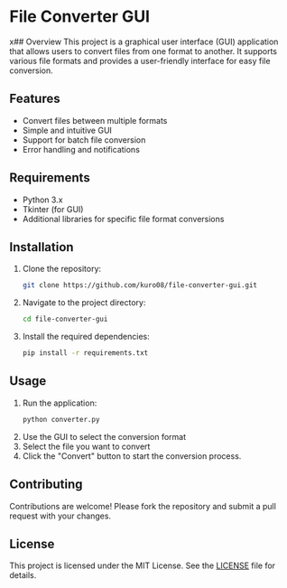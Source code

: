 # File Converter GUI

x## Overview
This project is a graphical user interface (GUI) application that allows users to convert files from one format to another. It supports various file formats and provides a user-friendly interface for easy file conversion.

## Features
- Convert files between multiple formats
- Simple and intuitive GUI
- Support for batch file conversion
- Error handling and notifications

## Requirements
- Python 3.x
- Tkinter (for GUI)
- Additional libraries for specific file format conversions  

## Installation
1. Clone the repository:
    ```sh
    git clone https://github.com/kuro08/file-converter-gui.git
    ```
2. Navigate to the project directory:
    ```sh
    cd file-converter-gui
    ```
3. Install the required dependencies:
    ```sh
    pip install -r requirements.txt
    ```

## Usage
1. Run the application:
    ```sh
    python converter.py
    ```
2. Use the GUI to select the conversion format
3. Select the file you want to convert
3. Click the "Convert" button to start the conversion process.

## Contributing
Contributions are welcome! Please fork the repository and submit a pull request with your changes.

## License
This project is licensed under the MIT License. See the [LICENSE](LICENSE) file for details.